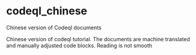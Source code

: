 # codeql_chinese
Chinese version of Codeql documents

Chinese version of codeql tutorial. The documents are machine translated and manually adjusted code blocks.
Reading is not smooth
